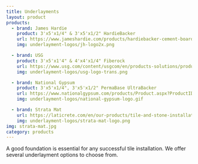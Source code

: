 ```yaml
---
title: Underlayments
layout: product
products:
  - brand: James Hardie
    product: 3'x5'x1/4" & 3'x5'x1/2" HardieBacker
    url: https://www.jameshardie.com/products/hardiebacker-cement-board
    img: underlayment-logos/jh-logo2x.png

  - brand: USG
    product: 3'x5'x1'4" & 4'x4'x1/4" Fiberock
    url: https://www.usg.com/content/usgcom/en/products-solutions/products/tile-and-flooring-installation/backerboards/usg-fiberock-underlayment.html
    img: underlayment-logos/usg-logo-trans.png

  - brand: National Gypsum
    product: 3'x5'x1/4", 3'x5'x1/2" PermaBase UltraBacker
    url: https://www.nationalgypsum.com/products/Product.aspx?ProductID=2367
    img: underlayment-logos/national-gypsum-logo.gif

  - brand: Strata Mat
    url: https://laticrete.com/en/our-products/tile-and-stone-installation-and-maintenance/uncoupling/strata_mat
    img: underlayment-logos/strata-mat-logo.png
img: strata-mat.jpg
category: products
---
```


A good foundation is essential for any successful tile installation.  We offer several underlayment options to choose from.
